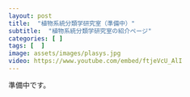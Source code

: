 ```yaml
---
layout: post
title:  "植物系統分類学研究室（準備中）"
subtitle:  "植物系統分類学研究室の紹介ページ"
categories: [ ]
tags: [  ]
image: assets/images/plasys.jpg
video: https://www.youtube.com/embed/ftjeVcU_AlI
---
```


準備中です。  

